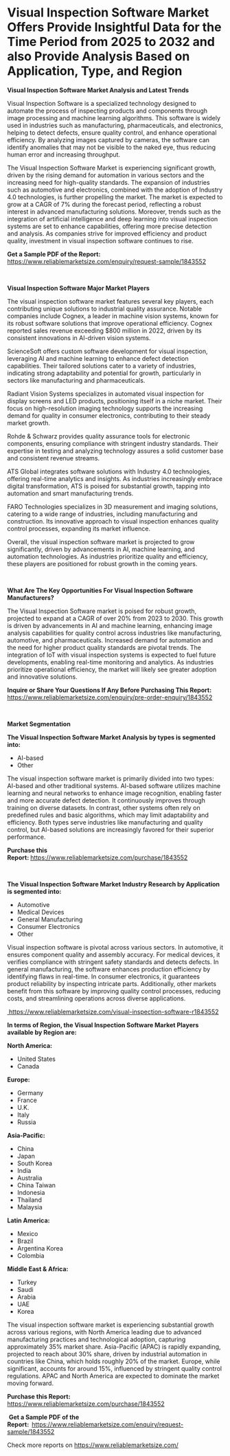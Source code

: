 <p><h1>Visual Inspection Software Market Offers Provide Insightful Data for the Time Period from 2025 to 2032 and also Provide Analysis Based on Application, Type, and Region</h1></p><p><strong>Visual Inspection Software Market Analysis and Latest Trends</strong></p>
<p><p>Visual Inspection Software is a specialized technology designed to automate the process of inspecting products and components through image processing and machine learning algorithms. This software is widely used in industries such as manufacturing, pharmaceuticals, and electronics, helping to detect defects, ensure quality control, and enhance operational efficiency. By analyzing images captured by cameras, the software can identify anomalies that may not be visible to the naked eye, thus reducing human error and increasing throughput.</p><p>The Visual Inspection Software Market is experiencing significant growth, driven by the rising demand for automation in various sectors and the increasing need for high-quality standards. The expansion of industries such as automotive and electronics, combined with the adoption of Industry 4.0 technologies, is further propelling the market. The market is expected to grow at a CAGR of 7% during the forecast period, reflecting a robust interest in advanced manufacturing solutions. Moreover, trends such as the integration of artificial intelligence and deep learning into visual inspection systems are set to enhance capabilities, offering more precise detection and analysis. As companies strive for improved efficiency and product quality, investment in visual inspection software continues to rise.</p></p>
<p><strong>Get a Sample PDF of the Report:&nbsp;</strong> <a href="https://www.reliablemarketsize.com/enquiry/request-sample/1843552?utm_campaign=3352&utm_medium=2&utm_source=Github&utm_content=ia&utm_term=11032025&utm_id=visual-inspection-software">https://www.reliablemarketsize.com/enquiry/request-sample/1843552</a></p>
<p>&nbsp;</p>
<p><strong>Visual Inspection Software Major Market Players</strong></p>
<p><p>The visual inspection software market features several key players, each contributing unique solutions to industrial quality assurance. Notable companies include Cognex, a leader in machine vision systems, known for its robust software solutions that improve operational efficiency. Cognex reported sales revenue exceeding $800 million in 2022, driven by its consistent innovations in AI-driven vision systems.</p><p>ScienceSoft offers custom software development for visual inspection, leveraging AI and machine learning to enhance defect detection capabilities. Their tailored solutions cater to a variety of industries, indicating strong adaptability and potential for growth, particularly in sectors like manufacturing and pharmaceuticals.</p><p>Radiant Vision Systems specializes in automated visual inspection for display screens and LED products, positioning itself in a niche market. Their focus on high-resolution imaging technology supports the increasing demand for quality in consumer electronics, contributing to their steady market growth.</p><p>Rohde & Schwarz provides quality assurance tools for electronic components, ensuring compliance with stringent industry standards. Their expertise in testing and analyzing technology assures a solid customer base and consistent revenue streams.</p><p>ATS Global integrates software solutions with Industry 4.0 technologies, offering real-time analytics and insights. As industries increasingly embrace digital transformation, ATS is poised for substantial growth, tapping into automation and smart manufacturing trends.</p><p>FARO Technologies specializes in 3D measurement and imaging solutions, catering to a wide range of industries, including manufacturing and construction. Its innovative approach to visual inspection enhances quality control processes, expanding its market influence.</p><p>Overall, the visual inspection software market is projected to grow significantly, driven by advancements in AI, machine learning, and automation technologies. As industries prioritize quality and efficiency, these players are positioned for robust growth in the coming years.</p></p>
<p>&nbsp;</p>
<p><strong>What Are The Key Opportunities For Visual Inspection Software Manufacturers?</strong></p>
<p><p>The Visual Inspection Software market is poised for robust growth, projected to expand at a CAGR of over 20% from 2023 to 2030. This growth is driven by advancements in AI and machine learning, enhancing image analysis capabilities for quality control across industries like manufacturing, automotive, and pharmaceuticals. Increased demand for automation and the need for higher product quality standards are pivotal trends. The integration of IoT with visual inspection systems is expected to fuel future developments, enabling real-time monitoring and analytics. As industries prioritize operational efficiency, the market will likely see greater adoption and innovative solutions.</p></p>
<p><strong>Inquire or Share Your Questions If Any Before Purchasing This Report:</strong> <a href="https://www.reliablemarketsize.com/enquiry/pre-order-enquiry/1843552?utm_campaign=3352&utm_medium=2&utm_source=Github&utm_content=ia&utm_term=11032025&utm_id=visual-inspection-software">https://www.reliablemarketsize.com/enquiry/pre-order-enquiry/1843552</a></p>
<p>&nbsp;</p>
<p><strong>Market Segmentation</strong></p>
<p><strong>The Visual Inspection Software Market Analysis by types is segmented into:</strong></p>
<p><ul><li>AI-based</li><li>Other</li></ul></p>
<p><p>The visual inspection software market is primarily divided into two types: AI-based and other traditional systems. AI-based software utilizes machine learning and neural networks to enhance image recognition, enabling faster and more accurate defect detection. It continuously improves through training on diverse datasets. In contrast, other systems often rely on predefined rules and basic algorithms, which may limit adaptability and efficiency. Both types serve industries like manufacturing and quality control, but AI-based solutions are increasingly favored for their superior performance.</p></p>
<p><strong>Purchase this Report:&nbsp;</strong><a href="https://www.reliablemarketsize.com/purchase/1843552?utm_campaign=3352&utm_medium=2&utm_source=Github&utm_content=ia&utm_term=11032025&utm_id=visual-inspection-software">https://www.reliablemarketsize.com/purchase/1843552</a></p>
<p>&nbsp;</p>
<p><strong>The Visual Inspection Software Market Industry Research by Application is segmented into:</strong></p>
<p><ul><li>Automotive</li><li>Medical Devices</li><li>General Manufacturing</li><li>Consumer Electronics</li><li>Other</li></ul></p>
<p><p>Visual inspection software is pivotal across various sectors. In automotive, it ensures component quality and assembly accuracy. For medical devices, it verifies compliance with stringent safety standards and detects defects. In general manufacturing, the software enhances production efficiency by identifying flaws in real-time. In consumer electronics, it guarantees product reliability by inspecting intricate parts. Additionally, other markets benefit from this software by improving quality control processes, reducing costs, and streamlining operations across diverse applications.</p></p>
<p><a href="https://www.reliablemarketsize.com/visual-inspection-software-r1843552?utm_campaign=3352&utm_medium=2&utm_source=Github&utm_content=ia&utm_term=11032025&utm_id=visual-inspection-software">&nbsp;https://www.reliablemarketsize.com/visual-inspection-software-r1843552</a></p>
<p><strong>In terms of Region, the Visual Inspection Software Market Players available by Region are:</strong></p>
<p>
    <p> <strong> North America: </strong>
        <ul>
            <li>United States</li>
            <li>Canada</li>
        </ul>
        </p> 
    <p> <strong> Europe: </strong>
        <ul>
            <li>Germany</li>
            <li>France</li>
            <li>U.K.</li>
            <li>Italy</li>
            <li>Russia</li>
        </ul>
        </p> 
    <p> <strong> Asia-Pacific: </strong>
        <ul>
            <li>China</li>
            <li>Japan</li>
            <li>South Korea</li>
            <li>India</li>
            <li>Australia</li>
            <li>China Taiwan</li>
            <li>Indonesia</li>
            <li>Thailand</li>
            <li>Malaysia</li>
        </ul>
        </p> 
    <p> <strong> Latin America: </strong>
        <ul>
            <li>Mexico</li>
            <li>Brazil</li>
            <li>Argentina Korea</li>
            <li>Colombia</li>
        </ul>
        </p> 
    <p> <strong> Middle East & Africa: </strong>
        <ul>
            <li>Turkey</li>
            <li>Saudi</li>
            <li>Arabia</li>
            <li>UAE</li>
            <li>Korea</li>
        </ul>
    </p>
    </p>
<p><p>The visual inspection software market is experiencing substantial growth across various regions, with North America leading due to advanced manufacturing practices and technological adoption, capturing approximately 35% market share. Asia-Pacific (APAC) is rapidly expanding, projected to reach about 30% share, driven by industrial automation in countries like China, which holds roughly 20% of the market. Europe, while significant, accounts for around 15%, influenced by stringent quality control regulations. APAC and North America are expected to dominate the market moving forward.</p></p>
<p><strong>Purchase this Report: </strong><a href="https://www.reliablemarketsize.com/purchase/1843552?utm_campaign=3352&utm_medium=2&utm_source=Github&utm_content=ia&utm_term=11032025&utm_id=visual-inspection-software">https://www.reliablemarketsize.com/purchase/1843552</a></p>
<p>&nbsp;<strong>Get a Sample PDF of the Report:&nbsp;&nbsp;</strong><a href="https://www.reliablemarketsize.com/enquiry/request-sample/1843552?utm_campaign=3352&utm_medium=2&utm_source=Github&utm_content=ia&utm_term=11032025&utm_id=visual-inspection-software">https://www.reliablemarketsize.com/enquiry/request-sample/1843552</a></p>
<p><strong></strong></p>
<p>Check more reports on <a href="https://www.reliablemarketsize.com/?utm_campaign=3352&utm_medium=2&utm_source=Github&utm_content=ia&utm_term=11032025&utm_id=visual-inspection-software">https://www.reliablemarketsize.com/</a></p>